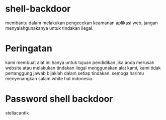 # shell-backdoor
membantu dalam melakukan pengecekan keamanan aplikasi web, jangan menyalahgunakanya untuk tindakan ilegal.

# Peringatan
kami membuat alat ini hanya untuk tujuan pendidikan
jika anda merusak website atau melakukan tindakan ilegal 
menggunakan alat kami, kami tidak pertanggung jawab
bijaklah dalam setiap tindakan. semoga harimu menyenangkan salam white hat indonesia.

# Password shell backdoor
stellacantik